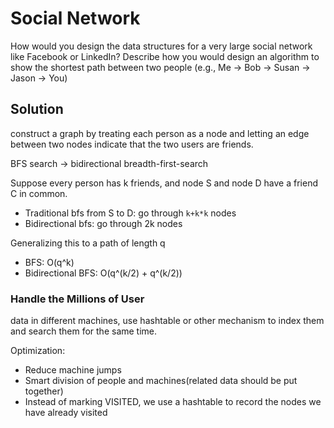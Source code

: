 # Social Network

How would you design the data structures for a very large social network like Facebook or LinkedIn? Describe how you would design an algorithm to show the shortest path between two people (e.g., Me -> Bob -> Susan -> Jason -> You)

## Solution

construct a graph by treating each person as a node and letting an edge between two nodes indicate that the two users are friends.

BFS search -> bidirectional breadth-first-search

Suppose every person has k friends, and node S and node D have a friend C in common.

+ Traditional bfs from S to D: go through `k+k*k` nodes
+ Bidirectional bfs: go through 2k nodes

Generalizing this to a path of length q

+ BFS: O(q^k)
+ Bidirectional BFS: O(q^(k/2) + q^(k/2))

### Handle the Millions of User

data in different machines, use hashtable or other mechanism to index them and search them for the same time.

Optimization:

+ Reduce machine jumps
+ Smart division of people and machines(related data should be put together)
+ Instead of marking VISITED, we use a hashtable to record the nodes we have already visited